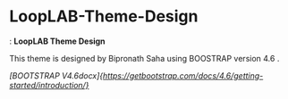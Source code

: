 # LoopLAB-Theme-Design

<feat>: **LoopLAB Theme Design**

This theme is designed by Bipronath Saha using BOOSTRAP version 4.6 . 

 
_[BOOTSTRAP V4.6docx]{https://getbootstrap.com/docs/4.6/getting-started/introduction/}_

